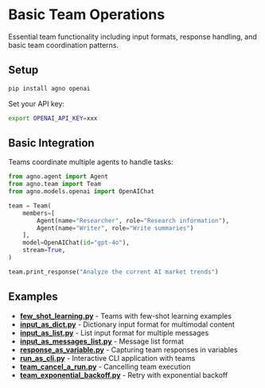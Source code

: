 # Basic Team Operations

Essential team functionality including input formats, response handling, and basic team coordination patterns.

## Setup

```bash
pip install agno openai
```

Set your API key:
```bash
export OPENAI_API_KEY=xxx
```

## Basic Integration

Teams coordinate multiple agents to handle tasks:

```python
from agno.agent import Agent
from agno.team import Team
from agno.models.openai import OpenAIChat

team = Team(
    members=[
        Agent(name="Researcher", role="Research information"),
        Agent(name="Writer", role="Write summaries")
    ],
    model=OpenAIChat(id="gpt-4o"),
    stream=True,
)

team.print_response("Analyze the current AI market trends")
```

## Examples

- **[few_shot_learning.py](./few_shot_learning.py)** - Teams with few-shot learning examples
- **[input_as_dict.py](./input_as_dict.py)** - Dictionary input format for multimodal content
- **[input_as_list.py](./input_as_list.py)** - List input format for multiple messages
- **[input_as_messages_list.py](./input_as_messages_list.py)** - Message list format
- **[response_as_variable.py](./response_as_variable.py)** - Capturing team responses in variables
- **[run_as_cli.py](./run_as_cli.py)** - Interactive CLI application with teams
- **[team_cancel_a_run.py](./team_cancel_a_run.py)** - Cancelling team execution
- **[team_exponential_backoff.py](./team_exponential_backoff.py)** - Retry with exponential backoff
